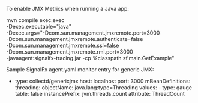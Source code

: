 To enable JMX Metrics when running a Java app:

mvn compile exec:exec \
  -Dexec.executable="java" \
  -Dexec.args="-Dcom.sun.management.jmxremote.port=3000 \
  -Dcom.sun.management.jmxremote.authenticate=false \
  -Dcom.sun.management.jmxremote.ssl=false \
  -Dcom.sun.management.jmxremote.rmi.port=3000 \
  -javaagent:signalfx-tracing.jar -cp %classpath sf.main.GetExample"
  
Sample SignalFx agent.yaml monitor entry for generic JMX:
- type: collectd/genericjmx
  host: localhost
  port: 3000
  mBeanDefinitions:
    threading:
      objectName: java.lang:type=Threading
      values:
       - type: gauge
         table: false
         instancePrefix: jvm.threads.count
         attribute: ThreadCount
